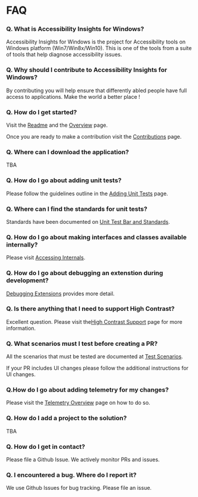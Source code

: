 # FAQ
### Q. What is Accessibility Insights for Windows?
Accessibility Insights for Windows is the project for Accessibility tools on Windows platform (Win7/Win8x/Win10). This is one of the tools from a suite of tools that help diagnose accessibility issues. 

### Q. Why should I contribute to Accessibility Insights for Windows?
By contributing you will help ensure that differently abled people have full access to applications. Make the world a better place !

### Q. How do I get started?
Visit the [Readme](../Readme.md) and the [Overview](Overview.md) page. 

Once you are ready to make a contribution visit the [Contributions](../Contributing.md) page.

### Q. Where can I download the application?
TBA

### Q. How do I go about adding unit tests?
Please follow the guidelines outline in the [Adding Unit Tests](AddUnitTests.md) page.

### Q. Where can I find the standards for unit tests?
Standards have been documented on [Unit Test Bar and Standards](UnitTestBarAndStandards.md).

### Q. How do I go about making interfaces and classes available internally? 
Please visit [Accessing Internals](AccessingInternals.md).

### Q. How do I go about debugging an extenstion during development?
[Debugging Extensions](DebuggingExtensions.md) provides more detail.

### Q. Is there anything that I need to support High Contrast?
Excellent question. Please visit the[High Contrast Support](HighContrastSupport.md) page for more information.

### Q. What scenarios must I test before creating a PR? 
All the scenarios that must be tested are documented at [Test Scenarios](Scenarios.md). 

If your PR includes UI changes please follow the additional instructions for UI changes.

### Q.How do I go about adding telemetry for my changes?
Please visit the [Telemetry Overview](TelemetryOverview.md) page on how to do so.

### Q. How do I add a project to the solution?
TBA

### Q. How do I get in contact?
Please file a Github Issue. We actively monitor PRs and issues.

### Q. I encountered a bug. Where do I report it?
We use Github Issues for bug tracking. Please file an issue. 